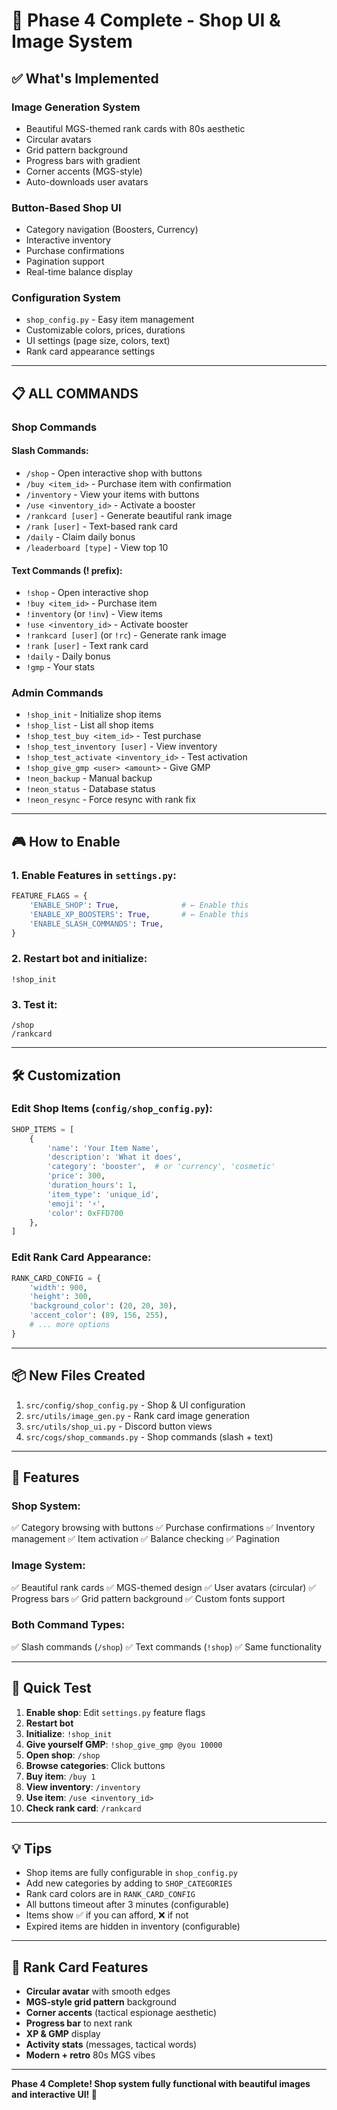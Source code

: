 # 🎨 Phase 4 Complete - Shop UI & Image System

## ✅ What's Implemented

### **Image Generation System**
- Beautiful MGS-themed rank cards with 80s aesthetic
- Circular avatars
- Grid pattern background
- Progress bars with gradient
- Corner accents (MGS-style)
- Auto-downloads user avatars

### **Button-Based Shop UI**
- Category navigation (Boosters, Currency)
- Interactive inventory
- Purchase confirmations
- Pagination support
- Real-time balance display

### **Configuration System**
- `shop_config.py` - Easy item management
- Customizable colors, prices, durations
- UI settings (page size, colors, text)
- Rank card appearance settings

---

## 📋 ALL COMMANDS

### **Shop Commands**

#### Slash Commands:
- `/shop` - Open interactive shop with buttons
- `/buy <item_id>` - Purchase item with confirmation
- `/inventory` - View your items with buttons
- `/use <inventory_id>` - Activate a booster
- `/rankcard [user]` - Generate beautiful rank image
- `/rank [user]` - Text-based rank card
- `/daily` - Claim daily bonus
- `/leaderboard [type]` - View top 10

#### Text Commands (! prefix):
- `!shop` - Open interactive shop
- `!buy <item_id>` - Purchase item
- `!inventory` (or `!inv`) - View items
- `!use <inventory_id>` - Activate booster
- `!rankcard [user]` (or `!rc`) - Generate rank image
- `!rank [user]` - Text rank card
- `!daily` - Daily bonus
- `!gmp` - Your stats

### **Admin Commands**
- `!shop_init` - Initialize shop items
- `!shop_list` - List all shop items
- `!shop_test_buy <item_id>` - Test purchase
- `!shop_test_inventory [user]` - View inventory
- `!shop_test_activate <inventory_id>` - Test activation
- `!shop_give_gmp <user> <amount>` - Give GMP
- `!neon_backup` - Manual backup
- `!neon_status` - Database status
- `!neon_resync` - Force resync with rank fix

---

## 🎮 How to Enable

### 1. Enable Features in `settings.py`:
```python
FEATURE_FLAGS = {
    'ENABLE_SHOP': True,              # ← Enable this
    'ENABLE_XP_BOOSTERS': True,       # ← Enable this
    'ENABLE_SLASH_COMMANDS': True,
}
```

### 2. Restart bot and initialize:
```
!shop_init
```

### 3. Test it:
```
/shop
/rankcard
```

---

## 🛠️ Customization

### Edit Shop Items (`config/shop_config.py`):
```python
SHOP_ITEMS = [
    {
        'name': 'Your Item Name',
        'description': 'What it does',
        'category': 'booster',  # or 'currency', 'cosmetic'
        'price': 300,
        'duration_hours': 1,
        'item_type': 'unique_id',
        'emoji': '⚡',
        'color': 0xFFD700
    },
]
```

### Edit Rank Card Appearance:
```python
RANK_CARD_CONFIG = {
    'width': 900,
    'height': 300,
    'background_color': (20, 20, 30),
    'accent_color': (89, 156, 255),
    # ... more options
}
```

---

## 📦 New Files Created

1. `src/config/shop_config.py` - Shop & UI configuration
2. `src/utils/image_gen.py` - Rank card image generation
3. `src/utils/shop_ui.py` - Discord button views
4. `src/cogs/shop_commands.py` - Shop commands (slash + text)

---

## 🎯 Features

### Shop System:
✅ Category browsing with buttons
✅ Purchase confirmations
✅ Inventory management
✅ Item activation
✅ Balance checking
✅ Pagination

### Image System:
✅ Beautiful rank cards
✅ MGS-themed design
✅ User avatars (circular)
✅ Progress bars
✅ Grid pattern background
✅ Custom fonts support

### Both Command Types:
✅ Slash commands (`/shop`)
✅ Text commands (`!shop`)
✅ Same functionality

---

## 🚀 Quick Test

1. **Enable shop**: Edit `settings.py` feature flags
2. **Restart bot**
3. **Initialize**: `!shop_init`
4. **Give yourself GMP**: `!shop_give_gmp @you 10000`
5. **Open shop**: `/shop`
6. **Browse categories**: Click buttons
7. **Buy item**: `/buy 1`
8. **View inventory**: `/inventory`
9. **Use item**: `/use <inventory_id>`
10. **Check rank card**: `/rankcard`

---

## 💡 Tips

- Shop items are fully configurable in `shop_config.py`
- Add new categories by adding to `SHOP_CATEGORIES`
- Rank card colors are in `RANK_CARD_CONFIG`
- All buttons timeout after 3 minutes (configurable)
- Items show ✅ if you can afford, ❌ if not
- Expired items are hidden in inventory (configurable)

---

## 🎨 Rank Card Features

- **Circular avatar** with smooth edges
- **MGS-style grid pattern** background
- **Corner accents** (tactical espionage aesthetic)
- **Progress bar** to next rank
- **XP & GMP** display
- **Activity stats** (messages, tactical words)
- **Modern + retro** 80s MGS vibes

---

**Phase 4 Complete! Shop system fully functional with beautiful images and interactive UI! 🎉**
